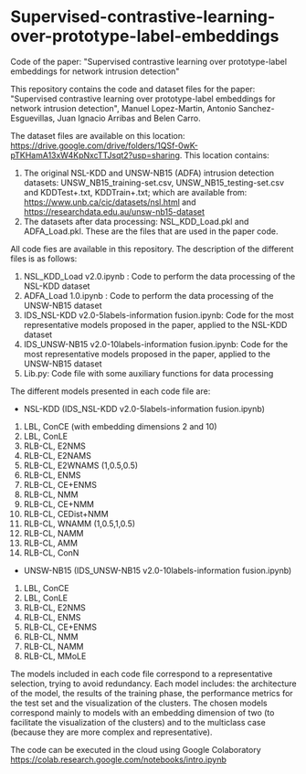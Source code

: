 # Supervised-contrastive-learning-over-prototype-label-embeddings
Code of the paper: "Supervised contrastive learning over prototype-label embeddings for network intrusion detection"

This repository contains the code and dataset files for the paper: "Supervised contrastive learning over prototype-label embeddings for network intrusion detection", Manuel Lopez-Martin, Antonio Sanchez-Esguevillas, Juan Ignacio Arribas and Belen Carro.

The dataset files are available on this location: https://drive.google.com/drive/folders/1QSf-0wK-pTKHamA13xW4KpNxcTTJsqt2?usp=sharing. 
This location contains:
1. The original NSL-KDD and UNSW-NB15 (ADFA) intrusion detection datasets:  UNSW_NB15_training-set.csv, UNSW_NB15_testing-set.csv and KDDTest+.txt, KDDTrain+.txt; which are available from: https://www.unb.ca/cic/datasets/nsl.html and https://researchdata.edu.au/unsw-nb15-dataset
2. The datasets after data processing: NSL_KDD_Load.pkl and ADFA_Load.pkl. These are the files that are used in the paper code.

All code fies are available in this repository. The description of the different files is as follows:
1. NSL_KDD_Load v2.0.ipynb :  Code to perform the data processing of the NSL-KDD dataset
2. ADFA_Load 1.0.ipynb : Code to perform the data processing of the UNSW-NB15 dataset
3. IDS_NSL-KDD v2.0-5labels-information fusion.ipynb: Code for the most representative models proposed in the paper, applied to the NSL-KDD dataset
4. IDS_UNSW-NB15 v2.0-10labels-information fusion.ipynb: Code for the most representative models proposed in the paper, applied to the UNSW-NB15 dataset
5. Lib.py: Code file with some auxiliary functions for data processing

The different models presented in each code file are:

- NSL-KDD (IDS_NSL-KDD v2.0-5labels-information fusion.ipynb)
1. LBL, ConCE (with embedding dimensions 2 and 10)
2. LBL, ConLE
3. RLB-CL, E2NMS
4. RLB-CL, E2NAMS
5. RLB-CL, E2WNAMS (1,0.5,0.5)
6. RLB-CL, ENMS
7. RLB-CL, CE+ENMS
8. RLB-CL, NMM
9. RLB-CL, CE+NMM
10. RLB-CL, CEDist+NMM
11. RLB-CL, WNAMM (1,0.5,1,0.5)
12. RLB-CL, NAMM
13. RLB-CL, AMM
14. RLB-CL, ConN

- UNSW-NB15 (IDS_UNSW-NB15 v2.0-10labels-information fusion.ipynb)
1. LBL, ConCE
2. LBL, ConLE
3. RLB-CL, E2NMS
4. RLB-CL, ENMS
5. RLB-CL, CE+ENMS
6. RLB-CL, NMM
7. RLB-CL, NAMM
8. RLB-CL, MMoLE

The models included in each code file correspond to a representative selection, trying to avoid redundancy. Each model includes: the architecture of the model, the results of the training phase, the performance metrics for the test set and the visualization of the clusters. The chosen models correspond mainly to models with an embedding dimension of two (to facilitate the visualization of the clusters) and to the multiclass case (because they are more complex and representative).

The code can be executed in the cloud using Google Colaboratory https://colab.research.google.com/notebooks/intro.ipynb

